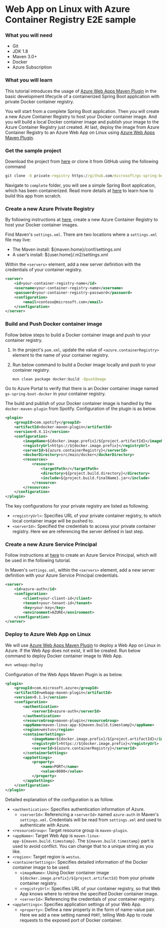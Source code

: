 # Web App on Linux with Azure Container Registry E2E sample

### What you will need
- Git
- JDK 1.8
- Maven 3.0+
- Docker
- Azure Subscription

### What you will learn
This tutorial introduces the usage of [Azure Web Apps Maven Plugin](https://github.com/Microsoft/azure-maven-plugins/tree/master/webapp-maven-plugin) 
in the basic development lifecycle of a containerized Spring Boot application with private Docker container registry. 

You will start from a complete Spring Boot application.
Then you will create a new Azure Container Registry to host your Docker container image.
And you will build a local Docker container image and publish your image to the Azure Container Registry just created.
At last, deploy the image from Azure Container Registry to an Azure Web App on Linux using [Azure Web Apps Maven Plugin](https://github.com/Microsoft/azure-maven-plugins/tree/master/webapp-maven-plugin).


### Get the sample project
Download the project from [here](https://github.com/Microsoft/gs-spring-boot-docker/tree/private-registry) or clone it from GitHub using the following command
 
```cmd
git clone -b private-registry https://github.com/microsoft/gs-spring-boot-docker 
```

Navigate to `complete` folder, you will see a simple Spring Boot application, which has been containerized.
Read more details at [here](https://spring.io/guides/gs/spring-boot-docker/) to learn how to build this app from scratch.

### Create a new Azure Private Registry
By following instructions at [here](https://docs.microsoft.com/en-us/azure/container-registry/container-registry-get-started-portal), 
create a new Azure Container Registry to host your Docker container images.

Find Maven's `settings.xml`. There are two locations where a `settings.xml` file may live:
- The Maven install: ${maven.home}/conf/settings.xml
- A user’s install: ${user.home}/.m2/settings.xml

Within the `<servers>` element, add a new server definition with the credentials of your container registry.

```xml
<server>
    <id>your-container-registry-name</id>
    <username>your-container-registry-name</username>
    <password>your-container-registry-password</password>
    <configuration>
        <email>contoso@microsoft.com</email>
    </configuration>
</server>
```

### Build and Push Docker container image

Follow below steps to build a Docker container image and push to your container registry.

1. In the project's `pom.xml`, update the value of `<azure.containerRegistry>` element to the name of your container registry.
1. Run below command to build a Docker image locally and push to your container registry.

    ```cmd
    mvn clean package docker:build -DpushImage
    ```

Go to Azure Portal to verify that there is an Docker container image named `gs-spring-boot-docker` in your container registry.

The build and publish of your Docker container image is handled by the `docker-maven-plugin` from Spotify.
Configuration of the plugin is as below.
```xml
<plugin>
    <groupId>com.spotify</groupId>
    <artifactId>docker-maven-plugin</artifactId>
    <version>0.4.11</version>
    <configuration>
        <imageName>${docker.image.prefix}/${project.artifactId}</imageName>
        <registryUrl>https://${docker.image.prefix}</registryUrl>
        <serverId>${azure.containerRegistry}</serverId>
        <dockerDirectory>src/main/docker</dockerDirectory>
        <resources>
            <resource>
                <targetPath>/</targetPath>
                <directory>${project.build.directory}</directory>
                <include>${project.build.finalName}.jar</include>
            </resource>
        </resources>
    </configuration>
</plugin>
```

The key configurations for your private registry are listed as following.
- `<registryUrl>`: Specifies URL of your private container registry, to which local container image will be pushed to.
- `<serverId>`: Specified the credentials to access your private container registry. 
                Here we are referencing the server defined in last step.  


### Create a new Azure Service Principal
Follow instructions at [here](https://docs.microsoft.com/cli/azure/create-an-azure-service-principal-azure-cli#create-the-service-principal) 
to create an Azure Service Principal, which will be used in the following tutorial.

In Maven's `settings.xml`, within the `<servers>` element, add a new server definition with your Azure Service Principal credentials.

```xml
<server>
    <id>azure-auth</id>
    <configuration>
        <client>your-client-id</client>
        <tenant>your-tenant-id</tenant>
        <key>your-key</key>
        <environment>AZURE</environment>
    </configuration>
</server>
```

### Deploy to Azure Web App on Linux
We will use [Azure Web Apps Maven Plugin](https://github.com/Microsoft/azure-maven-plugins/tree/master/webapp-maven-plugin) to deploy a Web App on Linux in Azure. If the Web App does not exist, it will be created.
Run below command to deploy Docker container image to Web App. 

```cmd
mvn webapp:deploy
```

Configuration of the Web Apps Maven Plugin is as below.

```xml
<plugin>
    <groupId>com.microsoft.azure</groupId>
    <artifactId>webapp-maven-plugin</artifactId>
    <version>0.1.1</version>
    <configuration>
        <authentication>
            <serverId>azure-auth</serverId>
        </authentication>
        <resourceGroup>maven-plugin</resourceGroup>
        <appName>maven-linux-app-${maven.build.timestamp}</appName>
        <region>westus</region>
        <containerSettings>
            <imageName>${docker.image.prefix}/${project.artifactId}</imageName>
            <registryUrl>https://${docker.image.prefix}</registryUrl>
            <serverId>${azure.containerRegistry}</serverId>
        </containerSettings>
        <appSettings>
            <property>
                <name>PORT</name>
                <value>8080</value>
            </property>
        </appSettings>
    </configuration>
</plugin>
```

Detailed explanation of the configuration is as follow.

- `<authentication>`: Specifies authentication information of Azure.
    - `<serverId>`: Referencing a `<serverId>` named `azure-auth` in Maven's `settings.xml`. Credentials will be read from `settings.xml` and used to authenticate with Azure.
- `<resourceGroup>`: Target resource group is `maven-plugin`.
- `<appName>`: Target Web App is `maven-linux-app-${maven.build.timestamp}`. The `${maven.build.timestamp}` part is used to avoid conflict. You can change that to a unique string as you like.
- `<region>`: Target region is `westus`.
- `<containerSettings>`: Specifies detailed information of the Docker container image to be used.
    - `<imageName>`: Using Docker container image `${docker.image.prefix}/${project.artifactId}` from your private container registry.
    - `<registryUrl>`: Specifies URL of your container registry, so that Web App knows where to retrieve the specified Docker container image.
    - `<serverId>`: Referencing the credentials of your container registry.
- `<appSettings>`: Specifies application settings of your Web App.
    - `<property>`: Define a new property in the form of name-value pair.
                    Here we add a new setting named `PORT`, telling Web App to route requests to the exposed port of Docker container. 
